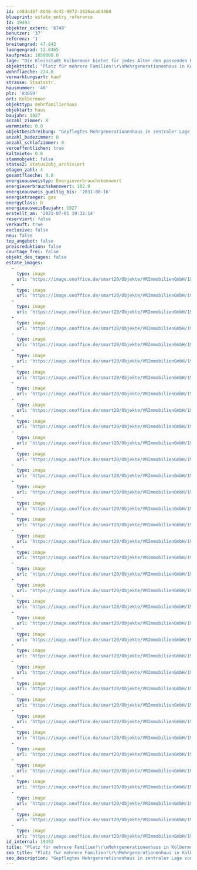 ```yaml
---
id: c48da48f-8d48-4c42-9072-3826aca64460
blueprint: estate_entry_reference
Id: 19493
objektnr_extern: '6749'
benutzer: '37'
referenz: '1'
breitengrad: 47.842
laengengrad: 12.0465
kaufpreis: 1050000.0
lage: "Die Kleinstadt Kolbermoor bietet für jedes Alter den passenden Hintergrund. Alles befindet sich in unmittelbarer Umgebung und ist zu Fuß oder mit dem Fahrrad nur wenige Minuten entfernt: Sie finden hier Ärzte, Apotheken, Banken, Cafés, Bistros, Restaurants und ein schönes Freibad. Die drei Einkaufszentren an der \"Alten Spinnerei\", \"Hertopark\" oder \"Rosenheimer Straße\" sowie diverse Bäcker, Metzger und weitere Geschäfte können zu Fuß oder mit dem Fahrrad in wenigen Minuten erreicht werden. Es bestehen Busverbindungen innerhalb der Stadt sowie zu den Orten in der Umgebung. Der Bahnhof ist ca. 1 km entfernt mit Anbindung an der Linie Rosenheim-Holzkirchen (mit S-Bahn-Vertaktung bis München) oder über Rosenheim nach Salzburg oder Innsbruck. Die Autobahn München-Salzburg, Auffahrten Kolbermoor oder Bad Aibling sind jeweils in wenigen Autominuten erreichbar.\r\n\r\nDes Weiteren sind im nahe gelegenen Bad Aibling mehrere hervorragende Kliniken ansässig. \r\n\r\nInteressante Filme finden Sie beim Kinobesuch in Bad Aibling oder Rosenheim. \r\n\r\nKita, Kindergärten sowie Grund- und Hauptschule sind vor Ort und jeweils nur wenige Hundert Meter entfernt. Alle höher führenden Schulen in Rosenheim oder Bad Aibling sind über öffentliche Verkehrsmittel angebunden.\r\n\r\nAlternativ können zur Freizeitgestaltung im nahe gelegenen Bad Aibling die Therme mit Schwimmbad, Eishalle und das Freibad in Harthausen genutzt werden. Fahrrad- und Fußwege verbinden Kolbermoor in alle Himmelsrichtungen mit anderen Orten in der Umgebung und führen auch innerhalb der Stadt mit kurzen Wegen zum Ziel.\r\n\r\nFür Sportbegeisterte gibt es zahlreiche Möglichkeiten in der Stadt und der näheren Umgebung, z. B. Reiten, Inline skaten, Radfahren, Nordic Walking, Joggen, Tennis, Ski fahren, Langlaufen, Fußball, Golf um nur einige zu nennen."
objekttitel: "Platz für mehrere Familien!\r\nMehrgenerationenhaus in Kolbermoor"
wohnflaeche: 224.0
vermarktungsart: kauf
strasse: Staatsstr.
hausnummer: '46'
plz: '83059'
ort: Kolbermoor
objekttyp: mehrfamilienhaus
objektart: haus
baujahr: 1927
anzahl_zimmer: 8
warmmiete: 0.0
objektbeschreibung: "Gepflegtes Mehrgenerationenhaus in zentraler Lage von Kolbermoor.\r\n- Grundstücksgröße ca. 801 m²\r\n- Wohnfläche ca. 231 m², verteilt auf EG, 1.OG und DG\r\n- zzgl. Nutzfläche im Keller, ca. 66,80 m²\r\n- 4 Garagen, 1 großer Stellplatz (z. B. für ein Wohnmobil)\r\n- Nebengebäude mit Holzlege, Fahrrad- und Geräteraum\r\n- großes, stabiles Gartenhaus mit überdachtem Freisitz\r\n\r\nDas gepflegte Haus wurde ca. 1927 erbaut, 1978 erfolgte ein Anbau und 1991 wurde zusätzlich \r\nim Dachgeschoss aufgestockt. Im ganzen Haus wurden laufend Renovierungs- und Modernisierungs-\r\narbeiten vorgenommen, z. B.  \r\n-       EG: Bad erneuert ca. 2015\r\n-\t1.OG: Küche erneuert ca. 2002\r\n-\tDG: Bad erneuert ca. 1988\r\n-\tNeue Schallschutzfenster an der Nordseite des Gebäudes ca. 1991\r\n-\tNeue Kunststoff- bzw. Holzfenster im Dachgeschoss ca. 1991 und 2000  \r\n-\tEinbau neue Gasheizung ca. 1996\r\n-\tDG: Küche erneuert ca. 2002\r\n-\t1.OG: neues Duschbad, ca. 2018\r\n-\tWohnzimmer Dachgeschoss: ca. 2019 Dach isoliert und neue Dampfsperre, Decken mit Rigips\r\n        verkleidet, neues DF-Fenster und Erneuerung Bodenbelag in Landhausdiele Eiche geölt.\r\n\r\nFenster: Holzfenster und Kunststofffenster, 2-fach Lärmschutzverglasung, Rollläden. \r\nBodenbeläge: Fliesen/Feinsteinzeug, Laminat, Stäbchenparkett, Landhausdiele Eiche geölt. \r\n\r\nIn den Wohnzimmern im Ober- und Dachgeschoss besteht die Möglichkeit für den Anschluss von \r\nKaminöfen oder Kachelöfen. \r\n\r\nBauzeitbedingt bestehen die Geschossdecken im Altbau aus Holzbalkendecken mit Fehlböden. \r\nIm Bereich des Anbaus sind die Geschossdecken betoniert. Das Gebäude ist im Bereich des \r\nAltbaus fast vollständig unterkellert. Der Anbau ist komplett unterkellert.  \r\n\r\nDie 4 Etagen im Gebäude unterteilen sich wie folgt: \r\nKeller:\tWerkstatt sowie Heizraum und Vorratsräume, begehbar vom Wohnbereich. \r\n            \tDie Kellerräume im Anbau sind über die Garagen zugänglich. \r\nEG: \tFlur, separates WC, Wohnküche, Bad, Wohnzimmer und Schlafzimmer\r\nOG: \tFlur, separates WC, Wohnküche, großes Wohnzimmer, überdachter Südbalkon, 2 Zimmer\r\nDG:\tFlur, Bad, Wohnküche, Esszimmer, großes Wohnzimmer mit Ostbalkon, Schlafzimmer\r\n\r\nDer große, sehr gepflegte Südgarten mit 2 Terrassen lädt zum gemütlichen Verweilen ein.\r\nEin großer, alter Apfelbaum spendet Schatten an heißen Sommertagen. Von den Balkonen an der \r\nSüd- und Ostseite besteht jeweils ein herrlicher Ausblick zu den heimischen Bergen. \r\n\r\nDas Haus wurde bisher von mehreren Generationen etagenweise genutzt, ist derzeit aber noch \r\nnicht in abgeschlossene Wohneinheiten unterteilt. Eine Aufteilung wäre mit einem Umbau sowie\r\neinem Außenaufgang in 3 separate Wohneinheiten unterteilbar. \r\n\r\nFerner können - bei Bedarf - im nordwestlichen Gartenbereich 3 weitere Kfz-Stellplätze, Carports\r\noder Garagen errichtet werden."
anzahl_badezimmer: 0
anzahl_schlafzimmer: 0
veroeffentlichen: true
kaltmiete: 0.0
stammobjekt: false
status2: status2obj_archiviert
etagen_zahl: 4
gesamtflaeche: 0.0
energieausweistyp: Energieverbrauchskennwert
energieverbrauchskennwert: 102.9
energieausweis_gueltig_bis: '2031-08-16'
energietraeger: gas
energyClass: D
energieausweisBaujahr: 1927
erstellt_am: '2021-07-01 19:32:14'
reserviert: false
verkauft: true
exclusive: false
neu: false
top_angebot: false
preisreduktion: false
courtage_frei: false
objekt_des_tages: false
estate_images:
  -
    type: image
    url: 'https://image.onoffice.de/smart20/Objekte/VRImmobilienGmbH/19493/5056924d-924e-49e5-8b11-a0f4f5383cd7.jpg'
  -
    type: image
    url: 'https://image.onoffice.de/smart20/Objekte/VRImmobilienGmbH/19493/abbdcaf2-eb8c-4f26-a826-a2ef527a4d6c.jpg'
  -
    type: image
    url: 'https://image.onoffice.de/smart20/Objekte/VRImmobilienGmbH/19493/8e691ead-3b2a-4d2e-a827-90917191c091.jpg'
  -
    type: image
    url: 'https://image.onoffice.de/smart20/Objekte/VRImmobilienGmbH/19493/06a5c996-37d7-48b7-b69f-f18d14d3ccaf.jpg'
  -
    type: image
    url: 'https://image.onoffice.de/smart20/Objekte/VRImmobilienGmbH/19493/9eccbda2-fb4a-4478-994a-f63e94193503.jpg'
  -
    type: image
    url: 'https://image.onoffice.de/smart20/Objekte/VRImmobilienGmbH/19493/d4a2dabf-4666-45fe-961f-5be60fb89c7f.jpg'
  -
    type: image
    url: 'https://image.onoffice.de/smart20/Objekte/VRImmobilienGmbH/19493/ee1a0c12-25d8-4a5c-ac22-62fa731b02bd.jpg'
  -
    type: image
    url: 'https://image.onoffice.de/smart20/Objekte/VRImmobilienGmbH/19493/2aebc144-4549-4c96-9b5a-cf284ef27adf.jpg'
  -
    type: image
    url: 'https://image.onoffice.de/smart20/Objekte/VRImmobilienGmbH/19493/bc6b1316-429d-4c55-9960-df8977c343d4.jpg'
  -
    type: image
    url: 'https://image.onoffice.de/smart20/Objekte/VRImmobilienGmbH/19493/57c118b9-cefd-43d8-8faa-61c974b5fa3e.jpg'
  -
    type: image
    url: 'https://image.onoffice.de/smart20/Objekte/VRImmobilienGmbH/19493/06f07efd-809c-473b-a33c-955fdcdf4d5f.jpg'
  -
    type: image
    url: 'https://image.onoffice.de/smart20/Objekte/VRImmobilienGmbH/19493/f4775f36-9b2b-43ca-b55a-bf8a225be2ea.jpg'
  -
    type: image
    url: 'https://image.onoffice.de/smart20/Objekte/VRImmobilienGmbH/19493/0a9a24ff-f3cd-4127-86cc-670456d39b9c.jpg'
  -
    type: image
    url: 'https://image.onoffice.de/smart20/Objekte/VRImmobilienGmbH/19493/1c78b37b-ece5-4ac2-a14e-1301641bfc84.jpg'
  -
    type: image
    url: 'https://image.onoffice.de/smart20/Objekte/VRImmobilienGmbH/19493/879a48a7-e33b-440f-9132-48fc45b80dd5.jpg'
  -
    type: image
    url: 'https://image.onoffice.de/smart20/Objekte/VRImmobilienGmbH/19493/36f0329c-8b88-4349-8bb6-1e3d0ec12659.jpg'
  -
    type: image
    url: 'https://image.onoffice.de/smart20/Objekte/VRImmobilienGmbH/19493/61d2fa73-89a4-411e-a0e3-035a1ccf2950.jpg'
  -
    type: image
    url: 'https://image.onoffice.de/smart20/Objekte/VRImmobilienGmbH/19493/f69a4bec-f520-4b2b-8260-44ca243064f1.jpg'
  -
    type: image
    url: 'https://image.onoffice.de/smart20/Objekte/VRImmobilienGmbH/19493/cad7b05f-b083-4824-958c-ada4c254c727.jpg'
  -
    type: image
    url: 'https://image.onoffice.de/smart20/Objekte/VRImmobilienGmbH/19493/7ea7a42d-eb38-48f1-87f6-4c9043750137.jpg'
  -
    type: image
    url: 'https://image.onoffice.de/smart20/Objekte/VRImmobilienGmbH/19493/1615edae-8595-4d20-84a5-891abca70463.jpg'
  -
    type: image
    url: 'https://image.onoffice.de/smart20/Objekte/VRImmobilienGmbH/19493/f9becb82-4d58-4134-80c8-328c1d802e6a.jpg'
  -
    type: image
    url: 'https://image.onoffice.de/smart20/Objekte/VRImmobilienGmbH/19493/4754be93-c390-4b49-b9d2-6ddb0c7a58c8.jpg'
  -
    type: image
    url: 'https://image.onoffice.de/smart20/Objekte/VRImmobilienGmbH/19493/2752f3ba-f50b-459e-ac1b-75330b930cad.jpg'
  -
    type: image
    url: 'https://image.onoffice.de/smart20/Objekte/VRImmobilienGmbH/19493/495ece03-0f96-4759-b48a-ceb52837938a.jpg'
  -
    type: image
    url: 'https://image.onoffice.de/smart20/Objekte/VRImmobilienGmbH/19493/97922a11-fb34-44b2-940a-2910467ffdf7.jpg'
  -
    type: image
    url: 'https://image.onoffice.de/smart20/Objekte/VRImmobilienGmbH/19493/f0312090-7736-4675-9011-eba1946298ac.jpg'
  -
    type: image
    url: 'https://image.onoffice.de/smart20/Objekte/VRImmobilienGmbH/19493/396997d1-5dc9-46fc-b00c-a0856bdbd5e9.jpg'
  -
    type: image
    url: 'https://image.onoffice.de/smart20/Objekte/VRImmobilienGmbH/19493/8f6c23f8-3a48-464b-8c23-b48db55c8385.jpg'
  -
    type: image
    url: 'https://image.onoffice.de/smart20/Objekte/VRImmobilienGmbH/19493/927278fd-3d3c-4c61-afe9-b79777a038ce.jpg'
  -
    type: image
    url: 'https://image.onoffice.de/smart20/Objekte/VRImmobilienGmbH/19493/950d0ecc-027e-4f8c-90ca-6cddfe460010.jpg'
  -
    type: image
    url: 'https://image.onoffice.de/smart20/Objekte/VRImmobilienGmbH/19493/14430b9e-bb2e-42ff-8ce5-a1bb64d2f3aa.jpg'
  -
    type: image
    url: 'https://image.onoffice.de/smart20/Objekte/VRImmobilienGmbH/19493/0960dfa9-b846-4d79-862d-487f80eb0eb0.jpg'
  -
    type: image
    url: 'https://image.onoffice.de/smart20/Objekte/VRImmobilienGmbH/19493/903073d0-738a-43cc-9b73-2175d4e2fb11.jpg'
  -
    type: image
    url: 'https://image.onoffice.de/smart20/Objekte/VRImmobilienGmbH/19493/694dea7f-6956-4b2c-a4f2-3fe7385dfe4a.jpg'
id_internal: 19493
title: "Platz für mehrere Familien!\r\nMehrgenerationenhaus in Kolbermoor"
seo_title: "Platz für mehrere Familien!\r\nMehrgenerationenhaus in Kolbermoor"
seo_description: "Gepflegtes Mehrgenerationenhaus in zentraler Lage von Kolbermoor.\r\n- Grundstücksgröße ca. 801 m²\r\n- Wohnfläche ca. 231 m², verteilt auf EG, 1.OG und DG\r\n-"
---
```

